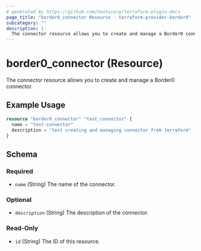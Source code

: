 ```yaml
---
# generated by https://github.com/hashicorp/terraform-plugin-docs
page_title: "border0_connector Resource - terraform-provider-border0"
subcategory: ""
description: |-
  The connector resource allows you to create and manage a Border0 connector.
---
```


# border0_connector (Resource)

The connector resource allows you to create and manage a Border0 connector.

## Example Usage

```terraform
resource "border0_connector" "test_connector" {
  name = "test-connector"
  description = "test creating and managing connector from terraform"
}
```

<!-- schema generated by tfplugindocs -->
## Schema

### Required

- `name` (String) The name of the connector.

### Optional

- `description` (String) The description of the connector.

### Read-Only

- `id` (String) The ID of this resource.
